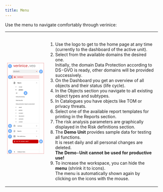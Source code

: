 ```yaml
---
title: Menu
---
```

Use the menu to navigate comfortably through verinice:

|||
|---|---|
|![Menu](./docs/2.manual/1.user-interface/media/veo_menu.en.png)|<br><ol><li>Use the logo to get to the home page at any time (currently to the dashboard of the active unit).</li><li>Select from the available <DocsLink to="/domains">domains</DocsLink> the desired one.<br>Initially, the domain Data Protection according to DS-GVO is ready, other domains will be provided successively. </li><li>On the <DocsLink to="/manual/dashboard">Dashboard</DocsLink> you get an overview of all objects and their status (life cycle). </li><li>In the <DocsLink to="/manual/objects">Objects</DocsLink> section you navigate to all existing object types and subtypes.</li><li>In <DocsLink to="/manual/catalogues">Catalogues</DocsLink> you have objects like TOM or privacy threats.</li><li>Select one of the available report templates for printing in the <DocsLink to="/manual/reports">Reports</DocsLink> section.</li><li>The risk analysis parameters are graphically displayed in the <DocsLink to="/manual/risk-definition">Risk definitions</DocsLink> section.</li><li>The **Demo Unit** provides sample data for testing all functions. <br>It is reset daily and all personal changes are deleted.<br>**The Demo-Unit cannot be used for productive use!**</li><li>To increase the workspace, you can hide the **menu** (shrink it to icons).<br>The menu is automatically shown again by clicking on the icons with the mouse.</li></ol>|

<br>
